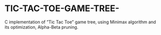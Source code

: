 # TIC-TAC-TOE-GAME-TREE-
C implementation of ”Tic Tac Toe” game tree, using Minimax algorithm and its optimization, Alpha-Beta pruning.
